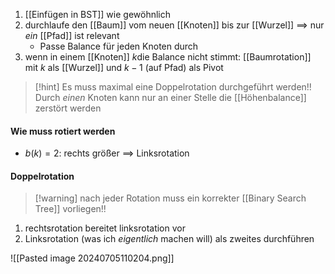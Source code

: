 1. [[Einfügen in BST]] wie gewöhnlich
2. durchlaufe den [[Baum]] vom neuen [[Knoten]] bis zur [[Wurzel]]
	==> nur _ein_ [[Pfad]] ist relevant
	- Passe Balance für jeden Knoten durch
3. wenn in einem [[Knoten]] $k$die Balance nicht stimmt: [[Baumrotation]] mit $k$ als [[Wurzel]] und $k -1$ (auf Pfad) als Pivot

> [!hint] Es muss maximal eine Doppelrotation durchgeführt werden!!
> Durch _einen_ Knoten kann nur an einer Stelle die [[Höhenbalance]] zerstört werden

#### Wie muss rotiert werden
- $b(k) = 2$: rechts größer ==> Linksrotation

#### Doppelrotation
> [!warning] nach jeder Rotation muss ein korrekter [[Binary Search Tree]] vorliegen!!

1. rechtsrotation bereitet linksrotation vor
2. Linksrotation (was ich _eigentlich_ machen will) als zweites durchführen

![[Pasted image 20240705110204.png]]

